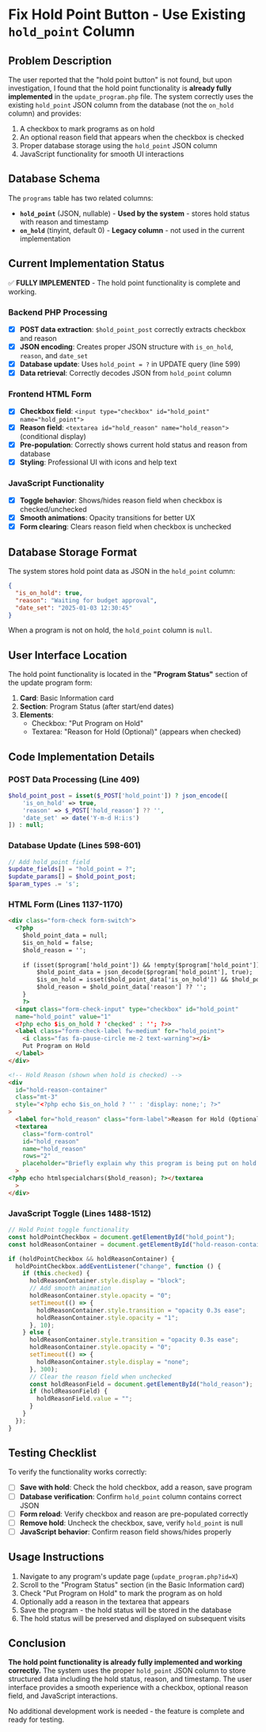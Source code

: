 # Fix Hold Point Button - Use Existing `hold_point` Column

## Problem Description

The user reported that the "hold point button" is not found, but upon investigation, I found that the hold point functionality is **already fully implemented** in the `update_program.php` file. The system correctly uses the existing `hold_point` JSON column from the database (not the `on_hold` column) and provides:

1. A checkbox to mark programs as on hold
2. An optional reason field that appears when the checkbox is checked
3. Proper database storage using the `hold_point` JSON column
4. JavaScript functionality for smooth UI interactions

## Database Schema

The `programs` table has two related columns:

- **`hold_point`** (JSON, nullable) - **Used by the system** - stores hold status with reason and timestamp
- **`on_hold`** (tinyint, default 0) - **Legacy column** - not used in the current implementation

## Current Implementation Status

✅ **FULLY IMPLEMENTED** - The hold point functionality is complete and working.

### Backend PHP Processing

- [x] **POST data extraction**: `$hold_point_post` correctly extracts checkbox and reason
- [x] **JSON encoding**: Creates proper JSON structure with `is_on_hold`, `reason`, and `date_set`
- [x] **Database update**: Uses `hold_point = ?` in UPDATE query (line 599)
- [x] **Data retrieval**: Correctly decodes JSON from `hold_point` column

### Frontend HTML Form

- [x] **Checkbox field**: `<input type="checkbox" id="hold_point" name="hold_point">`
- [x] **Reason field**: `<textarea id="hold_reason" name="hold_reason">` (conditional display)
- [x] **Pre-population**: Correctly shows current hold status and reason from database
- [x] **Styling**: Professional UI with icons and help text

### JavaScript Functionality

- [x] **Toggle behavior**: Shows/hides reason field when checkbox is checked/unchecked
- [x] **Smooth animations**: Opacity transitions for better UX
- [x] **Form clearing**: Clears reason field when checkbox is unchecked

## Database Storage Format

The system stores hold point data as JSON in the `hold_point` column:

```json
{
  "is_on_hold": true,
  "reason": "Waiting for budget approval",
  "date_set": "2025-01-03 12:30:45"
}
```

When a program is not on hold, the `hold_point` column is `null`.

## User Interface Location

The hold point functionality is located in the **"Program Status"** section of the update program form:

1. **Card**: Basic Information card
2. **Section**: Program Status (after start/end dates)
3. **Elements**:
   - Checkbox: "Put Program on Hold"
   - Textarea: "Reason for Hold (Optional)" (appears when checked)

## Code Implementation Details

### POST Data Processing (Line 409)

```php
$hold_point_post = isset($_POST['hold_point']) ? json_encode([
    'is_on_hold' => true,
    'reason' => $_POST['hold_reason'] ?? '',
    'date_set' => date('Y-m-d H:i:s')
]) : null;
```

### Database Update (Lines 598-601)

```php
// Add hold_point field
$update_fields[] = "hold_point = ?";
$update_params[] = $hold_point_post;
$param_types .= 's';
```

### HTML Form (Lines 1137-1170)

```html
<div class="form-check form-switch">
  <?php 
    $hold_point_data = null;
    $is_on_hold = false;
    $hold_reason = '';
    
    if (isset($program['hold_point']) && !empty($program['hold_point'])) {
        $hold_point_data = json_decode($program['hold_point'], true);
        $is_on_hold = isset($hold_point_data['is_on_hold']) && $hold_point_data['is_on_hold'];
        $hold_reason = $hold_point_data['reason'] ?? '';
    }
    ?>
  <input class="form-check-input" type="checkbox" id="hold_point"
  name="hold_point" value="1"
  <?php echo $is_on_hold ? 'checked' : ''; ?>>
  <label class="form-check-label fw-medium" for="hold_point">
    <i class="fas fa-pause-circle me-2 text-warning"></i>
    Put Program on Hold
  </label>
</div>

<!-- Hold Reason (shown when hold is checked) -->
<div
  id="hold-reason-container"
  class="mt-3"
  style="<?php echo $is_on_hold ? '' : 'display: none;'; ?>"
>
  <label for="hold_reason" class="form-label">Reason for Hold (Optional)</label>
  <textarea
    class="form-control"
    id="hold_reason"
    name="hold_reason"
    rows="2"
    placeholder="Briefly explain why this program is being put on hold..."
  >
<?php echo htmlspecialchars($hold_reason); ?></textarea
  >
</div>
```

### JavaScript Toggle (Lines 1488-1512)

```javascript
// Hold Point toggle functionality
const holdPointCheckbox = document.getElementById("hold_point");
const holdReasonContainer = document.getElementById("hold-reason-container");

if (holdPointCheckbox && holdReasonContainer) {
  holdPointCheckbox.addEventListener("change", function () {
    if (this.checked) {
      holdReasonContainer.style.display = "block";
      // Add smooth animation
      holdReasonContainer.style.opacity = "0";
      setTimeout(() => {
        holdReasonContainer.style.transition = "opacity 0.3s ease";
        holdReasonContainer.style.opacity = "1";
      }, 10);
    } else {
      holdReasonContainer.style.transition = "opacity 0.3s ease";
      holdReasonContainer.style.opacity = "0";
      setTimeout(() => {
        holdReasonContainer.style.display = "none";
      }, 300);
      // Clear the reason field when unchecked
      const holdReasonField = document.getElementById("hold_reason");
      if (holdReasonField) {
        holdReasonField.value = "";
      }
    }
  });
}
```

## Testing Checklist

To verify the functionality works correctly:

- [ ] **Save with hold**: Check the hold checkbox, add a reason, save program
- [ ] **Database verification**: Confirm `hold_point` column contains correct JSON
- [ ] **Form reload**: Verify checkbox and reason are pre-populated correctly
- [ ] **Remove hold**: Uncheck the checkbox, save, verify `hold_point` is null
- [ ] **JavaScript behavior**: Confirm reason field shows/hides properly

## Usage Instructions

1. Navigate to any program's update page (`update_program.php?id=X`)
2. Scroll to the "Program Status" section (in the Basic Information card)
3. Check "Put Program on Hold" to mark the program as on hold
4. Optionally add a reason in the textarea that appears
5. Save the program - the hold status will be stored in the database
6. The hold status will be preserved and displayed on subsequent visits

## Conclusion

**The hold point functionality is already fully implemented and working correctly.** The system uses the proper `hold_point` JSON column to store structured data including the hold status, reason, and timestamp. The user interface provides a smooth experience with a checkbox, optional reason field, and JavaScript interactions.

No additional development work is needed - the feature is complete and ready for testing.
